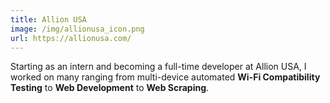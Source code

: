 ```yaml
---
title: Allion USA
image: /img/allionusa_icon.png
url: https://allionusa.com/
---
```

Starting as an intern and becoming a full-time developer at Allion USA, I worked on many ranging from multi-device automated **Wi-Fi Compatibility Testing** to **Web Development** to **Web Scraping**.